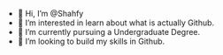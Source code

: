 - 👋 Hi, I’m @Shahfy
- 👀 I’m interested in learn about what is actually Github.
- 🌱 I’m currently pursuing a Undergraduate Degree.
- 💞️ I’m looking to build my skills in Github.
